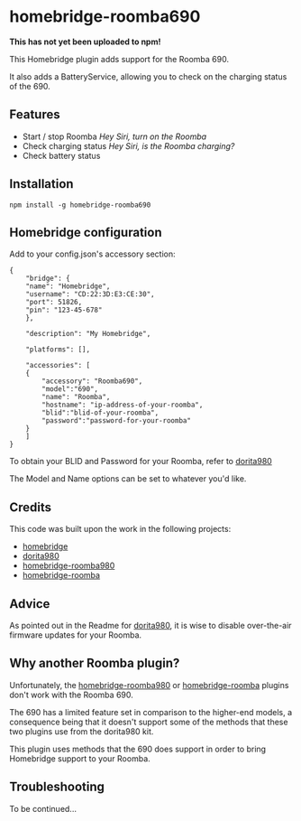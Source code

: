 homebridge-roomba690
=========

**This has not yet been uploaded to npm!**

This Homebridge plugin adds support for the Roomba 690.

It also adds a BatteryService, allowing you to check on the charging status of the 690.

## Features

* Start / stop Roomba *Hey Siri, turn on the Roomba*
* Check charging status *Hey Siri, is the Roomba charging?*
* Check battery status

## Installation

`npm install -g homebridge-roomba690`

## Homebridge configuration

Add to your config.json's accessory section:

```
{
    "bridge": {
	"name": "Homebridge",
	"username": "CD:22:3D:E3:CE:30",
	"port": 51826,
	"pin": "123-45-678"
    },

    "description": "My Homebridge",

    "platforms": [],

    "accessories": [
	{
	    "accessory": "Roomba690",
	    "model":"690",            
	    "name": "Roomba",
	    "hostname": "ip-address-of-your-roomba",            
	    "blid":"blid-of-your-roomba",
	    "password":"password-for-your-roomba"
	}
    ]
}
```
To obtain your BLID and Password for your Roomba, refer to [dorita980](https://github.com/koalazak/dorita980#how-to-get-your-usernameblid-and-password)

The Model and Name options can be set to whatever you'd like.

## Credits

This code was built upon the work in the following projects:

* [homebridge](https://github.com/nfarina/homebridge)
* [dorita980](https://github.com/koalazak/dorita980)
* [homebridge-roomba980](https://github.com/steedferns/homebridge-roomba980)
* [homebridge-roomba](https://github.com/umesan/homebridge-roomba)

## Advice

As pointed out in the Readme for [dorita980](https://github.com/koalazak/dorita980), it is wise to disable over-the-air firmware updates for your Roomba.

## Why another Roomba plugin?

Unfortunately, the [homebridge-roomba980](https://github.com/steedferns/homebridge-roomba980) or [homebridge-roomba](https://github.com/umesan/homebridge-roomba) plugins don't work with the Roomba 690.

The 690 has a limited feature set in comparison to the higher-end models, a consequence being that it doesn't support some of the methods that these two plugins use from the dorita980 kit.

This plugin uses methods that the 690 does support in order to bring Homebridge support to your Roomba.

## Troubleshooting

To be continued...
